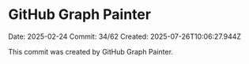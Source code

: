# GitHub Graph Painter

Date: 2025-02-24
Commit: 34/62
Created: 2025-07-26T10:06:27.944Z

This commit was created by GitHub Graph Painter.
